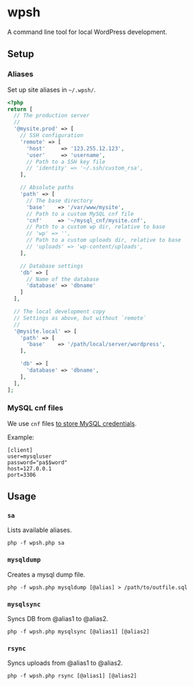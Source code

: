 # wpsh

A command line tool for local WordPress development.

## Setup

### Aliases

Set up site aliases in `~/.wpsh/`.

```php
<?php
return [
  // The production server
  //
  '@mysite.prod' => [
    // SSH configuration
    'remote' => [
      'host'     => '123.255.12.123',
      'user'     => 'username',
      // Path to a SSH key file
      // 'identity' => '~/.ssh/custom_rsa',
    ],

    // Absolute paths
    'path' => [
      // The base directory
      'base'    => '/var/www/mysite',
      // Path to a custom MySQL cnf file
      'cnf'     => '~/mysql_cnf/mysite.cnf',
      // Path to a custom wp dir, relative to base
      // 'wp' => '',
      // Path to a custom uploads dir, relative to base
      // 'uploads' => 'wp-content/uploads',
    ],

    // Database settings
    'db' => [
      // Name of the database
      'database' => 'dbname'
    ]
  ],

  // The local development copy
  // Settings as above, but without `remote`
  //
  '@mysite.local' => [
    'path' => [
      'base'    => '/path/local/server/wordpress',
    ],

    'db' => [
      'database' => 'dbname',
    ],
  ],
];
```

### MySQL cnf files

We use `cnf` files [to store MySQL credentials](http://dev.mysql.com/doc/refman/5.7/en/option-files.html).

Example:

```
[client]
user=mysqluser
password="pa$$word"
host=127.0.0.1
port=3306
```

## Usage

### `sa`

Lists available aliases.

```
php -f wpsh.php sa
```

### `mysqldump`

Creates a mysql dump file.

```
php -f wpsh.php mysqldump [@alias] > /path/to/outfile.sql
```

### `mysqlsync`

Syncs DB from @alias1 to @alias2.

```
php -f wpsh.php mysqlsync [@alias1] [@alias2]
```

### `rsync`

Syncs uploads from @alias1 to @alias2.

```
php -f wpsh.php rsync [@alias1] [@alias2]
```
